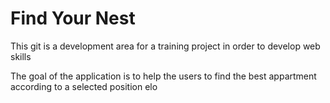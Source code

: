 <h1> Find Your Nest </h1>

This git is a development area for a training project in order to develop web skills

The goal of the application is to help the users to find the best appartment according to a selected position
elo
